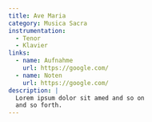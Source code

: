 ```yaml
---
title: Ave Maria
category: Musica Sacra
instrumentation:
  - Tenor
  - Klavier
links:
  - name: Aufnahme
    url: https://google.com/
  - name: Noten
    url: https://google.com/
description: |
  Lorem ipsum dolor sit amed and so on
  and so forth.
---
```

